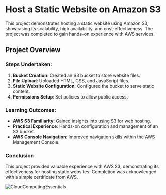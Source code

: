# Host a Static Website on Amazon S3

This project demonstrates hosting a static website using Amazon S3, showcasing its scalability, high availability, and cost-effectiveness. The project was completed to gain hands-on experience with AWS services.

## Project Overview

### Steps Undertaken:
1. **Bucket Creation**: Created an S3 bucket to store website files.
2. **File Upload**: Uploaded HTML, CSS, and JavaScript files.
3. **Static Website Configuration**: Configured the bucket to serve static content.
4. **Permissions Setup**: Set policies to allow public access.

### Learning Outcomes:
- **AWS S3 Familiarity**: Gained insights into using S3 for web hosting.
- **Practical Experience**: Hands-on configuration and management of an S3 bucket.
- **AWS Console Navigation**: Improved navigation skills within the AWS Management Console.

### Conclusion
This project provided valuable experience with AWS S3, demonstrating its effectiveness for hosting static websites. Completion was acknowledged with a simple certificate from AWS.

![CloudComputingEssentials](https://github.com/user-attachments/assets/53ff758e-dc76-4a9c-b68b-31d24c526050)
